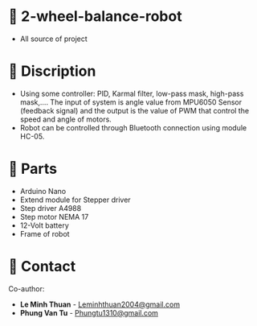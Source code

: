 # 🤖 2-wheel-balance-robot
- All source of project
# 💾 Discription
- Using some controller: PID, Karmal filter, low-pass mask, high-pass mask,....
The input of system is angle value from MPU6050 Sensor (feedback signal)
and the output is the value of PWM that control the speed and angle of motors.
- Robot can be controlled through Bluetooth connection using module HC-05.
# 🧰 Parts
- Arduino Nano
- Extend module for Stepper driver
- Step driver A4988
- Step motor NEMA 17
- 12-Volt battery
- Frame of robot
# 📧 Contact
Co-author:
- **Le Minh Thuan** - [Leminhthuan2004@gmail.com](mailto:Leminhthuan2004@gmail.com)
- **Phung Van Tu** - [Phungtu1310@gmail.com](mailto:Phungtu1310@gmail.com)
